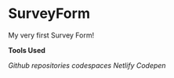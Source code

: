 # SurveyForm
My very first Survey Form!

**Tools Used**

*Github*
 *repositories*
 *codespaces*
*Netlify*
*Codepen*